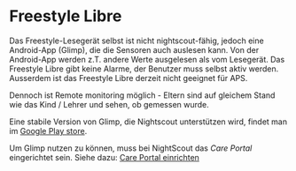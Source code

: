 # Freestyle Libre


Das Freestyle-Lesegerät selbst ist nicht nightscout-fähig, jedoch eine Android-App (Glimp), die die Sensoren auch auslesen kann. Von der Android-App werden z.T. andere Werte ausgelesen als vom Lesegerät. Das Freestyle Libre gibt keine Alarme, der Benutzer muss selbst aktiv werden.  Ausserdem ist das Freestyle Libre derzeit nicht geeignet für APS.

Dennoch ist Remote monitoring möglich - Eltern sind auf gleichem Stand wie das Kind / Lehrer und sehen, ob gemessen wurde.

Eine stabile Version von Glimp, die Nightscout unterstützen wird, findet man im [Google Play store](https://play.google.com/store/apps/details?id=it.ct.glicemia&hl=de).

Um Glimp nutzen zu können, muss bei NightScout das *Care Portal* eingerichtet sein. Siehe dazu: [Care Portal einrichten](/../nightscout/care_portal.md)
